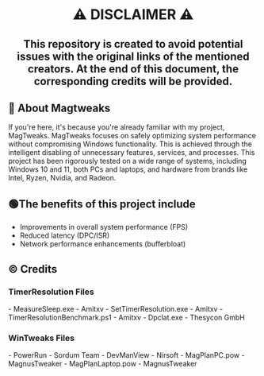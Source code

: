 <h1 align="center"> ⚠ DISCLAIMER ⚠ </h1>
<h2 align="center"> This repository is created to avoid potential issues with the original links of the mentioned creators. At the end of this document, the corresponding credits will be provided. </h1>

## 🔴 About Magtweaks
If you're here, it's because you're already familiar with my project, MagTweaks.
MagTweaks focuses on safely optimizing system performance without compromising Windows functionality. This is achieved through the intelligent disabling of unnecessary features, services, and processes.
This project has been rigorously tested on a wide range of systems, including Windows 10 and 11, both PCs and laptops, and hardware from brands like Intel, Ryzen, Nvidia, and Radeon.

## 🟢The benefits of this project include
- Improvements in overall system performance (FPS)
- Reduced latency (DPC/ISR)
- Network performance enhancements (bufferbloat)

## ©️ Credits
<h3> TimerResolution Files </h3>
- MeasureSleep.exe - Amitxv
- SetTimerResolution.exe - Amitxv
- TimerResolutionBenchmark.ps1 - Amitxv
- Dpclat.exe - Thesycon GmbH

<h3> WinTweaks Files </h3>
- PowerRun - Sordum Team
- DevManView - Nirsoft
- MagPlanPC.pow - MagnusTweaker
- MagPlanLaptop.pow - MagnusTweaker
